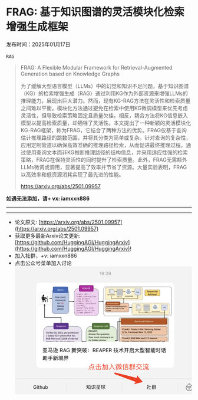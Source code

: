 # FRAG: 基于知识图谱的灵活模块化检索增强生成框架
发布时间：2025年01月17日

`RAG`
> FRAG: A Flexible Modular Framework for Retrieval-Augmented Generation based on Knowledge Graphs
>
> 为了缓解大型语言模型（LLMs）中的幻觉和知识不足问题，基于知识图谱（KG）的检索增强生成（RAG）通过利用KG作为外部资源来增强LLMs的推理能力，展现出巨大潜力。然而，现有KG-RAG方法在灵活性和检索质量之间难以平衡。模块化方法通过避免在检索中使用KG微调模型来优先考虑灵活性，但导致检索策略固定且质量欠佳。相反，耦合方法将KG信息嵌入模型以提高检索质量，却牺牲了灵活性。本文提出了一种新颖的灵活模块化KG-RAG框架，称为FRAG，它结合了两种方法的优势。FRAG仅基于查询估计推理路径的跳数范围，并将其分类为简单或复杂。针对查询的复杂性，应用定制管道以确保高效准确的推理路径检索，从而促进最终推理过程。通过使用查询文本而非KG推断推理路径的结构信息，并采用适应性强的检索策略，FRAG在保持灵活性的同时提升了检索质量。此外，FRAG无需额外LLMs微调或调用，显著提高了效率并节省了资源。大量实验表明，FRAG以高效率和低资源消耗实现了最先进的性能。
>
> https://arxiv.org/abs/2501.09957

**如遇无法添加，请+ vx: iamxxn886**
<hr />


<hr />

- 论文原文: [https://arxiv.org/abs/2501.09957](https://arxiv.org/abs/2501.09957)
- 获取更多最新Arxiv论文更新: [https://github.com/HuggingAGI/HuggingArxiv](https://github.com/HuggingAGI/HuggingArxiv)!
- 加入社群，+v: iamxxn886
- 点击公众号菜单加入讨论
![](https://raw.githubusercontent.com/HuggingAGI/wx_assets/main/2024/07/31/1722434818326-94339e92-22f1-4472-9d27-fed232f70b5d.jpeg)